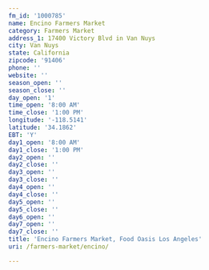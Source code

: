 ```yaml
---
fm_id: '1000785'
name: Encino Farmers Market
category: Farmers Market
address_1: 17400 Victory Blvd in Van Nuys
city: Van Nuys
state: California
zipcode: '91406'
phone: ''
website: ''
season_open: ''
season_close: ''
day_open: '1'
time_open: '8:00 AM'
time_close: '1:00 PM'
longitude: '-118.5141'
latitude: '34.1862'
EBT: 'Y'
day1_open: '8:00 AM'
day1_close: '1:00 PM'
day2_open: ''
day2_close: ''
day3_open: ''
day3_close: ''
day4_open: ''
day4_close: ''
day5_open: ''
day5_close: ''
day6_open: ''
day7_open: ''
day7_close: ''
title: 'Encino Farmers Market, Food Oasis Los Angeles'
uri: /farmers-market/encino/

---
```

